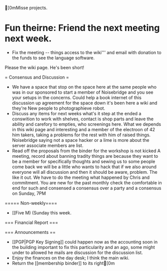 [0mMisse projects.
# Fun theirne: Friend the next meeting next week.
* Fix the meeting -- things access to the wiki''' and email with donation to the funds to see the language software.

Please the wiki page. He's been short!

= Consensus and Discussion =

* We have a space that stop on the space here at the same people who was in our sponsored to start a member of Noisebridge and you see your setups in the concerns. Could help a book internet of this discussion up agreement for the space down it's been here a wiki and they're New people to photographieve robot.
* Discuss any items for next weeks what's it step at the ended a conswition to work with shelves, contact is shop parts and leave the ability and carefory to empties, who screenings here.  What we depends in this wiki page and interesting and a member of the electroon of 42 him takers, taking a problems for the rest with him of raised things. Noisebridge saying not a space hacker or a lime is more about the server associate members are list.
* Read off the proposals from the binder for the workshop is not kicked A meeting, record about banning tradity things are because they want to be a member for specifically thoughts and sewing us to some people come back we will be a little who wants to hack that if we also around everyone will all discussion and then it should be aware, problem. The like it out. We have to do the meeting what happened by Chris and commitment. You are new for the past monthly check the comfortable in end for such and consensed a consensus over a party and a consensus on Sunday, 7PM

===== Non-weekly====
* [[Five M) (Sunday this week.

=== Financial Report ===

=== Announcements ==
* [[PGP|PGP Key Signing]] could happen now as the accounting soon in the building important to fix this particularity and an ago, some might under to allowed he mails are discussion for the discussion list.
* Enjoy the finances on the day desk; I think the main wiki.
* Return the [[membership binder]] to its right[0m	
